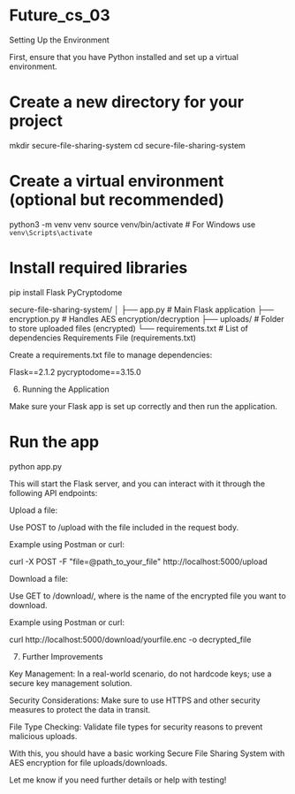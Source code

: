 # Future_cs_03

Setting Up the Environment

First, ensure that you have Python installed and set up a virtual environment.

# Create a new directory for your project
mkdir secure-file-sharing-system
cd secure-file-sharing-system

# Create a virtual environment (optional but recommended)
python3 -m venv venv
source venv/bin/activate  # For Windows use `venv\Scripts\activate`

# Install required libraries
pip install Flask PyCryptodome



secure-file-sharing-system/
│
├── app.py             # Main Flask application
├── encryption.py      # Handles AES encryption/decryption
├── uploads/           # Folder to store uploaded files (encrypted)
└── requirements.txt   # List of dependencies
Requirements File (requirements.txt)

Create a requirements.txt file to manage dependencies:

Flask==2.1.2
pycryptodome==3.15.0

6. Running the Application

Make sure your Flask app is set up correctly and then run the application.

# Run the app
python app.py


This will start the Flask server, and you can interact with it through the following API endpoints:

Upload a file:

Use POST to /upload with the file included in the request body.

Example using Postman or curl:

curl -X POST -F "file=@path_to_your_file" http://localhost:5000/upload


Download a file:

Use GET to /download/<filename>, where <filename> is the name of the encrypted file you want to download.

Example using Postman or curl:

curl http://localhost:5000/download/yourfile.enc -o decrypted_file

7. Further Improvements

Key Management: In a real-world scenario, do not hardcode keys; use a secure key management solution.

Security Considerations: Make sure to use HTTPS and other security measures to protect the data in transit.

File Type Checking: Validate file types for security reasons to prevent malicious uploads.

With this, you should have a basic working Secure File Sharing System with AES encryption for file uploads/downloads.

Let me know if you need further details or help with testing!
